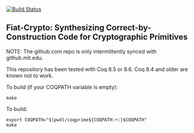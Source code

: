 [![Build Status](https://api.travis-ci.org/mit-plv/fiat-crypto.png?branch=master)](https://travis-ci.org/mit-plv/fiat-crypto)

Fiat-Crypto: Synthesizing Correct-by-Construction Code for Cryptographic Primitives
-----

NOTE: The github.com repo is only intermittently synced with
github.mit.edu.

This repository has been tested with Coq 8.5 or 8.6. Coq 8.4 and older are known not to work.

To build (if your COQPATH variable is empty):

	make

To build:

	export COQPATH="$(pwd)/coqprime${COQPATH:+:}$COQPATH"
	make
